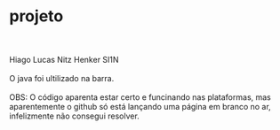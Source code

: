 # projeto
<br>
<br>
Hiago Lucas Nitz Henker
SI1N
<br>
<br>
O java foi ultilizado na barra.
<br>
<br>
OBS: O código aparenta estar certo e funcinando nas plataformas, mas aparentemente o github só está lançando uma página em branco no ar, infelizmente não consegui resolver.

